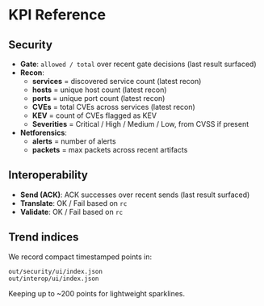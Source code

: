 # KPI Reference

## Security
- **Gate**: `allowed / total` over recent gate decisions (last result surfaced)
- **Recon**:
  - **services** = discovered service count (latest recon)
  - **hosts** = unique host count (latest recon)
  - **ports** = unique port count (latest recon)
  - **CVEs** = total CVEs across services (latest recon)
  - **KEV** = count of CVEs flagged as KEV
  - **Severities** = Critical / High / Medium / Low, from CVSS if present
- **Netforensics**:
  - **alerts** = number of alerts
  - **packets** = max packets across recent artifacts

## Interoperability
- **Send (ACK)**: ACK successes over recent sends (last result surfaced)
- **Translate**: OK / Fail based on `rc`
- **Validate**: OK / Fail based on `rc`

## Trend indices
We record compact timestamped points in:
```
out/security/ui/index.json
out/interop/ui/index.json
```
Keeping up to ~200 points for lightweight sparklines.

